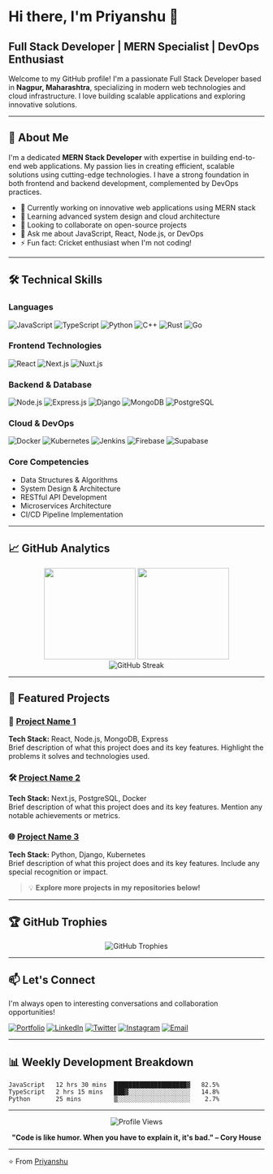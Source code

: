 # Hi there, I'm Priyanshu 👋

## Full Stack Developer | MERN Specialist | DevOps Enthusiast

Welcome to my GitHub profile! I'm a passionate Full Stack Developer based in **Nagpur, Maharashtra**, specializing in modern web technologies and cloud infrastructure. I love building scalable applications and exploring innovative solutions.

---

## 🚀 About Me

I'm a dedicated **MERN Stack Developer** with expertise in building end-to-end web applications. My passion lies in creating efficient, scalable solutions using cutting-edge technologies. I have a strong foundation in both frontend and backend development, complemented by DevOps practices.

- 🔭 Currently working on innovative web applications using MERN stack
- 🌱 Learning advanced system design and cloud architecture
- 👯 Looking to collaborate on open-source projects
- 💬 Ask me about JavaScript, React, Node.js, or DevOps
- ⚡ Fun fact: Cricket enthusiast when I'm not coding!

---

## 🛠️ Technical Skills

### **Languages**
![JavaScript](https://img.shields.io/badge/JavaScript-F7DF1E?style=for-the-badge&logo=javascript&logoColor=black)
![TypeScript](https://img.shields.io/badge/TypeScript-007ACC?style=for-the-badge&logo=typescript&logoColor=white)
![Python](https://img.shields.io/badge/Python-3776AB?style=for-the-badge&logo=python&logoColor=white)
![C++](https://img.shields.io/badge/C++-00599C?style=for-the-badge&logo=c%2B%2B&logoColor=white)
![Rust](https://img.shields.io/badge/Rust-000000?style=for-the-badge&logo=rust&logoColor=white)
![Go](https://img.shields.io/badge/Go-00ADD8?style=for-the-badge&logo=go&logoColor=white)

### **Frontend Technologies**
![React](https://img.shields.io/badge/React-20232A?style=for-the-badge&logo=react&logoColor=61DAFB)
![Next.js](https://img.shields.io/badge/Next.js-000000?style=for-the-badge&logo=next.js&logoColor=white)
![Nuxt.js](https://img.shields.io/badge/Nuxt.js-00C58E?style=for-the-badge&logo=nuxt.js&logoColor=white)

### **Backend & Database**
![Node.js](https://img.shields.io/badge/Node.js-43853D?style=for-the-badge&logo=node.js&logoColor=white)
![Express.js](https://img.shields.io/badge/Express.js-404D59?style=for-the-badge)
![Django](https://img.shields.io/badge/Django-092E20?style=for-the-badge&logo=django&logoColor=white)
![MongoDB](https://img.shields.io/badge/MongoDB-4EA94B?style=for-the-badge&logo=mongodb&logoColor=white)
![PostgreSQL](https://img.shields.io/badge/PostgreSQL-316192?style=for-the-badge&logo=postgresql&logoColor=white)

### **Cloud & DevOps**
![Docker](https://img.shields.io/badge/Docker-2496ED?style=for-the-badge&logo=docker&logoColor=white)
![Kubernetes](https://img.shields.io/badge/Kubernetes-326CE5?style=for-the-badge&logo=kubernetes&logoColor=white)
![Jenkins](https://img.shields.io/badge/Jenkins-D24939?style=for-the-badge&logo=jenkins&logoColor=white)
![Firebase](https://img.shields.io/badge/Firebase-039BE5?style=for-the-badge&logo=firebase)
![Supabase](https://img.shields.io/badge/Supabase-3ECF8E?style=for-the-badge&logo=supabase&logoColor=white)

### **Core Competencies**
- Data Structures & Algorithms
- System Design & Architecture
- RESTful API Development
- Microservices Architecture
- CI/CD Pipeline Implementation

---

## 📈 GitHub Analytics

<div align="center">
  <img height="180em" src="https://github-readme-stats.vercel.app/api?username=priyanshu334&show_icons=true&theme=tokyonight&include_all_commits=true&count_private=true"/>
  <img height="180em" src="https://github-readme-stats.vercel.app/api/top-langs/?username=priyanshu334&layout=compact&langs_count=8&theme=tokyonight"/>
</div>

<div align="center">
  <img src="https://github-readme-streak-stats.herokuapp.com/?user=priyanshu334&theme=tokyonight" alt="GitHub Streak"/>
</div>

---

## 🌟 Featured Projects

### 🚀 [Project Name 1](link-to-project-1)
**Tech Stack:** React, Node.js, MongoDB, Express  
Brief description of what this project does and its key features. Highlight the problems it solves and technologies used.

### 🛠️ [Project Name 2](link-to-project-2)
**Tech Stack:** Next.js, PostgreSQL, Docker  
Brief description of what this project does and its key features. Mention any notable achievements or metrics.

### 🌐 [Project Name 3](link-to-project-3)
**Tech Stack:** Python, Django, Kubernetes  
Brief description of what this project does and its key features. Include any special recognition or impact.

> 💡 **Explore more projects in my repositories below!**

---

## 🏆 GitHub Trophies

<div align="center">
  <img src="https://github-profile-trophy.vercel.app/?username=priyanshu334&theme=radical&no-frame=false&no-bg=false&margin-w=4" alt="GitHub Trophies"/>
</div>

---

## 📫 Let's Connect

I'm always open to interesting conversations and collaboration opportunities!

[![Portfolio](https://img.shields.io/badge/Portfolio-FF5722?style=for-the-badge&logo=todoist&logoColor=white)](your-website-url)
[![LinkedIn](https://img.shields.io/badge/LinkedIn-0077B5?style=for-the-badge&logo=linkedin&logoColor=white)](https://linkedin.com/in/your-linkedin)
[![Twitter](https://img.shields.io/badge/Twitter-1DA1F2?style=for-the-badge&logo=twitter&logoColor=white)](https://twitter.com/your-twitter)
[![Instagram](https://img.shields.io/badge/Instagram-E4405F?style=for-the-badge&logo=instagram&logoColor=white)](https://instagram.com/your-instagram)
[![Email](https://img.shields.io/badge/Email-D14836?style=for-the-badge&logo=gmail&logoColor=white)](mailto:your-email@example.com)

---

## 📊 Weekly Development Breakdown

```text
JavaScript   12 hrs 30 mins  ████████████████████▓   82.5%
TypeScript   2 hrs 15 mins   ███▓░░░░░░░░░░░░░░░░░   14.8%
Python       25 mins         ▒░░░░░░░░░░░░░░░░░░░░    2.7%
```

---

<div align="center">
  <img src="https://komarev.com/ghpvc/?username=priyanshu334&label=Profile%20views&color=0e75b6&style=flat" alt="Profile Views" />
  
  **"Code is like humor. When you have to explain it, it's bad." – Cory House**
</div>

---

⭐️ From [Priyanshu](https://priyanshu334)
